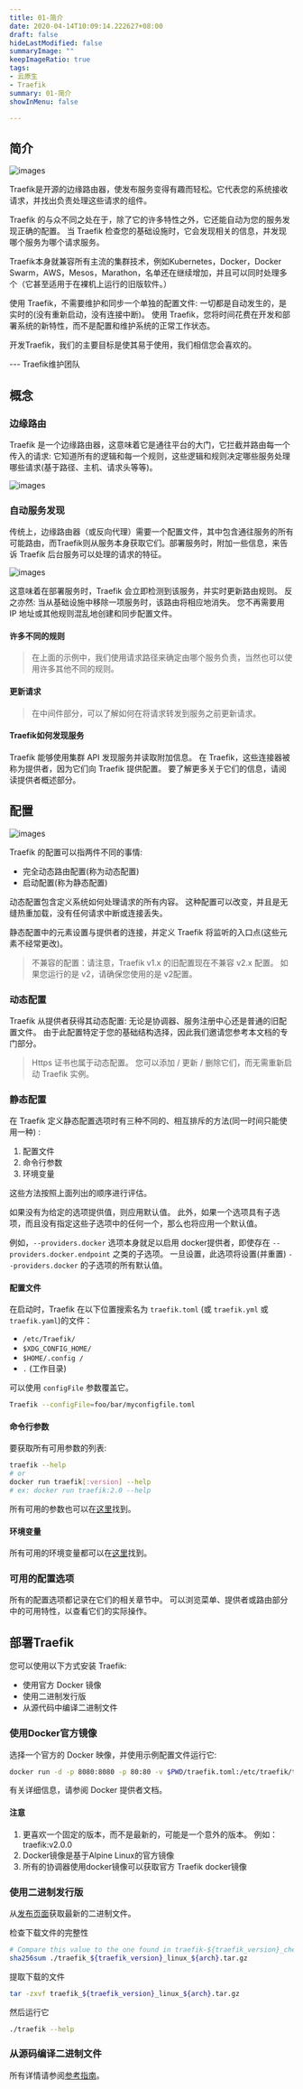 ```yaml
---
title: 01-简介
date: 2020-04-14T10:09:14.222627+08:00
draft: false
hideLastModified: false
summaryImage: ""
keepImageRatio: true
tags:
- 云原生
- Traefik
summary: 01-简介
showInMenu: false

---
```


## 简介

![images](/images/traefik-architecture.png)

Traefik是开源的边缘路由器，使发布服务变得有趣而轻松。它代表您的系统接收请求，并找出负责处理这些请求的组件。

Traefik 的与众不同之处在于，除了它的许多特性之外，它还能自动为您的服务发现正确的配置。 当 Traefik 检查您的基础设施时，它会发现相关的信息，并发现哪个服务为哪个请求服务。

Traefik本身就兼容所有主流的集群技术，例如Kubernetes，Docker，Docker Swarm，AWS，Mesos，Marathon，名单还在继续增加，并且可以同时处理多个（它甚至适用于在裸机上运行的旧版软件。）

使用 Traefik，不需要维护和同步一个单独的配置文件: 一切都是自动发生的，是实时的(没有重新启动，没有连接中断)。 使用 Traefik，您将时间花费在开发和部署系统的新特性，而不是配置和维护系统的正常工作状态。

开发Traefik，我们的主要目标是使其易于使用，我们相信您会喜欢的。

--- Traefik维护团队

## 概念

### 边缘路由

Traefik 是一个边缘路由器，这意味着它是通往平台的大门，它拦截并路由每一个传入的请求: 它知道所有的逻辑和每一个规则，这些逻辑和规则决定哪些服务处理哪些请求(基于路径、主机、请求头等等)。

![images](/images/traefik-concepts-1.png)

### 自动服务发现

传统上，边缘路由器（或反向代理）需要一个配置文件，其中包含通往服务的所有可能路由，而Traefik则从服务本身获取它们。部署服务时，附加一些信息，来告诉 Traefik 后台服务可以处理的请求的特征。

![images](/images/traefik-concepts-2.png)

这意味着在部署服务时，Traefik 会立即检测到该服务，并实时更新路由规则。 反之亦然: 当从基础设施中移除一项服务时，该路由将相应地消失。 您不再需要用 IP 地址或其他规则混乱地创建和同步配置文件。

#### 许多不同的规则

> 在上面的示例中，我们使用请求路径来确定由哪个服务负责，当然也可以使用许多其他不同的规则。

#### 更新请求

> 在中间件部分，可以了解如何在将请求转发到服务之前更新请求。

#### Traefik如何发现服务

Traefik 能够使用集群 API 发现服务并读取附加信息。 在 Traefik，这些连接器被称为提供者，因为它们向 Traefik 提供配置。 要了解更多关于它们的信息，请阅读提供者概述部分。

## 配置

![images](/images/static-dynamic-configuration.png)

Traefik 的配置可以指两件不同的事情:

- 完全动态路由配置(称为动态配置)
- 启动配置(称为静态配置)

动态配置包含定义系统如何处理请求的所有内容。 这种配置可以改变，并且是无缝热重加载，没有任何请求中断或连接丢失。

静态配置中的元素设置与提供者的连接，并定义 Traefik 将监听的入口点(这些元素不经常更改)。

> 不兼容的配置：请注意，Traefik v1.x 的旧配置现在不兼容 v2.x 配置。 如果您运行的是 v2，请确保您使用的是 v2配置。

### 动态配置

Traefik 从提供者获得其动态配置: 无论是协调器、服务注册中心还是普通的旧配置文件。 由于此配置特定于您的基础结构选择，因此我们邀请您参考本文档的专门部分。

> Https 证书也属于动态配置。 您可以添加 / 更新 / 删除它们，而无需重新启动 Traefik 实例。

### 静态配置

在 Traefik 定义静态配置选项时有三种不同的、相互排斥的方法(同一时间只能使用一种) : 

1. 配置文件
2. 命令行参数
3. 环境变量

这些方法按照上面列出的顺序进行评估。

如果没有为给定的选项提供值，则应用默认值。 此外，如果一个选项具有子选项，而且没有指定这些子选项中的任何一个，那么也将应用一个默认值。 

例如，`--providers.docker` 选项本身就足以启用 docker提供者，即使存在 `--providers.docker.endpoint` 之类的子选项。 一旦设置，此选项将设置(并重置) `--providers.docker` 的子选项的所有默认值。

#### 配置文件

在启动时，Traefik 在以下位置搜索名为 `traefik.toml` (或 `traefik.yml` 或 `traefik.yaml`)的文件：

- `/etc/Traefik/`
- `$XDG_CONFIG_HOME/`
- `$HOME/.config /` 
- `.` (工作目录) 

可以使用 `configFile` 参数覆盖它。 

```bash
Traefik --configFile=foo/bar/myconfigfile.toml
```

#### 命令行参数

要获取所有可用参数的列表:

```bash
traefik --help
# or
docker run traefik[:version] --help
# ex: docker run traefik:2.0 --help
```

所有可用的参数也可以在[这里](https://docs.traefik.io/reference/static-configuration/cli/)找到。

#### 环境变量

所有可用的环境变量都可以在[这里](https://docs.traefik.io/reference/static-configuration/env/)找到。

### 可用的配置选项

所有的配置选项都记录在它们的相关章节中。 可以浏览菜单、提供者或路由部分中的可用特性，以查看它们的实际操作。

## 部署Traefik

您可以使用以下方式安装 Traefik:

- 使用官方 Docker 镜像
- 使用二进制发行版
- 从源代码中编译二进制文件

### 使用Docker官方镜像

选择一个官方的 Docker 映像，并使用示例配置文件运行它:

```bash
docker run -d -p 8080:8080 -p 80:80 -v $PWD/traefik.toml:/etc/traefik/traefik.toml traefik:v2.0
```

有关详细信息，请参阅 Docker 提供者文档。

#### 注意

1. 更喜欢一个固定的版本，而不是最新的，可能是一个意外的版本。 例如：traefik:v2.0.0
2. Docker镜像是基于Alpine Linux的官方镜像
3. 所有的协调器使用docker镜像可以获取官方 Traefik docker镜像

### 使用二进制发行版

从[发布页面](https://github.com/containous/traefik/releases)获取最新的二进制文件。

检查下载文件的完整性

```bash
# Compare this value to the one found in traefik-${traefik_version}_checksums.txt
sha256sum ./traefik_${traefik_version}_linux_${arch}.tar.gz
```

提取下载的文件

```bash
tar -zxvf traefik_${traefik_version}_linux_${arch}.tar.gz
```

然后运行它

```bash
./traefik --help
```

### 从源码编译二进制文件

所有详情请参阅[参考指南](https://docs.traefik.io/contributing/building-testing/)。
